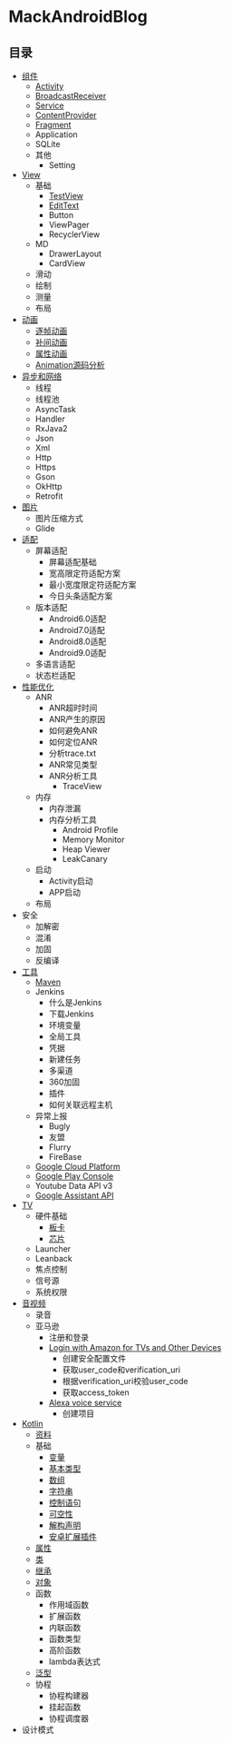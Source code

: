 # MackAndroidBlog

## 目录
* [组件](/component)
    * [Activity](/component/md/Activity.md)
    * [BroadcastReceiver](/component/md/BroadcastReceiver.md)
    * [Service](/component/md/Service.md)
    * [ContentProvider](/component/md/ContentProvider.md)
    * [Fragment](/component/md/Fragment.md)
    * Application
    * SQLite
    * 其他
        * Setting
* [View](/view)
    * 基础
        * [TestView](/view/md/TextView.md)
        * [EditText](/view/md/EditText.md)
        * Button
        * ViewPager
        * RecyclerView
    * MD
        * DrawerLayout
        * CardView
    * 滑动
    * 绘制
    * 测量
    * 布局
* [动画](/anim)
    * [逐帧动画](/anim/逐帧动画.md)
    * [补间动画](/anim/补间动画.md)
    * [属性动画](/anim/属性动画.md)
    * [Animation源码分析](/anim/Animation源码分析.md)
* [异步和网络](/http)
    * 线程
    * 线程池
    * AsyncTask
    * Handler
    * RxJava2    
    * Json
    * Xml
    * Http
    * Https
    * Gson
    * OkHttp
    * Retrofit
* [图片](/image)
    * 图片压缩方式
    * Glide
* [适配](/adapt)
    * 屏幕适配
        * 屏幕适配基础
        * 宽高限定符适配方案
        * 最小宽度限定符适配方案
        * 今日头条适配方案
    * 版本适配
        * Android6.0适配
        * Android7.0适配
        * Android8.0适配
        * Android9.0适配
    * 多语言适配
    * 状态栏适配
* [性能优化](/performance)
    * ANR
        * ANR超时时间
        * ANR产生的原因
        * 如何避免ANR
        * 如何定位ANR
        * 分析trace.txt
        * ANR常见类型
        * ANR分析工具
            * TraceView
    * 内存
        * 内存泄漏
        * 内存分析工具
            * Android Profile
            * Memory Monitor
            * Heap Viewer
            * LeakCanary
    * 启动
        * Activity启动
        * APP启动
    * 布局
* 安全
    * 加解密
    * 混淆
    * 加固
    * 反编译
* [工具](/tool)
    * [Maven](/tool/Maven介绍.md)
    * Jenkins
        * 什么是Jenkins
        * 下载Jenkins
        * 环境变量
        * 全局工具
        * 凭据
        * 新建任务
        * 多渠道
        * 360加固
        * 插件
        * 如何关联远程主机
    * 异常上报
        * Bugly
        * 友盟
        * Flurry
        * FireBase
    * [Google Cloud Platform](https://console.cloud.google.com/project)
    * [Google Play Console](https://play.google.com/apps/publish/)
    * Youtube Data API v3
    * [Google Assistant API](https://developers.google.com/assistant/)
* [TV](/tv)
    * 硬件基础
        * [板卡](/tv/板卡.md)
        * [芯片](/tv/芯片.md)
    * Launcher
    * Leanback
    * 焦点控制
    * 信号源
    * 系统权限
* [音视频](/media)
    * 录音
    * 亚马逊
        * 注册和登录
        * [Login with Amazon for TVs and Other Devices](https://developer.amazon.com/zh/docs/login-with-amazon/minitoc-lwa-other-devices.html)
            * 创建安全配置文件
            * 获取user_code和verification_uri
            * 根据verification_uri校验user_code
            * 获取access_token
        * [Alexa voice service](https://developer.amazon.com/alexa/console/avs/home)
            * 创建项目
* [Kotlin](/kt)
    * [资料](/kt/资料.md)
    * 基础
        * [变量](/kt/md/base/变量.md)
        * [基本类型](/kt/md/base/基本类型.md)
        * [数组](/kt/md/base/数组.md)
        * [字符串](/kt/md/base/字符串.md)
        * [控制语句](/kt/md/base/控制语句.md)
        * [可空性](/kt/md/base/可空性.md)
        * [解构声明](/kt/md/base/解构声明.md)
        * [安卓扩展插件](/kt/md/base/安卓扩展插件.md)
    * [属性](/kt/md/属性.md)
    * [类](/kt/md/类.md)
    * [继承](/kt/md/继承.md)
    * [对象](/kt/md/对象.md)
    * 函数
        * 作用域函数
        * 扩展函数
        * 内联函数
        * 函数类型
        * 高阶函数
        * lambda表达式
    * [泛型](/kt/md/泛型.md)    
    * 协程
        * 协程构建器
        * 挂起函数
        * 协程调度器
* 设计模式